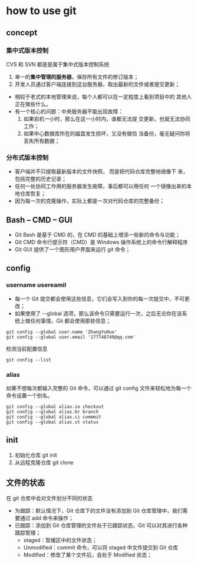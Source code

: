 # how to use git

## concept

### 集中式版本控制

CVS 和 SVN 都是是属于集中式版本控制系统

1. 单一的**集中管理的服务器**，保存所有文件的修订版本；
2. 开发人员通过客户端连接到这台服务器，取出最新的文件或者提交更新；

- 相较于老式的本地管理来说，每个人都可以在一定程度上看到项目中的
  其他人正在做些什么。
- 有一个核心的问题：中央服务器不能出现故障：
  1. 如果宕机一小时，那么在这一小时内，谁都无法提
     交更新，也就无法协同工作；
  2. 如果中心数据库所在的磁盘发生损坏，又没有做恰
     当备份，毫无疑问你将丢失所有数据；

### 分布式版本控制

- 客户端并不只提取最新版本的文件快照， 而是把代码仓库完整地镜像下
  来，包括完整的历史记录；
- 任何一处协同工作用的服务器发生故障，事后都可以用任何
  一个镜像出来的本地仓库恢复；
- 因为每一次的克隆操作，实际上都是一次对代码仓库的完整备份；

## Bash – CMD – GUI

- Git Bash 是基于 CMD 的，在 CMD 的基础上增添一些新的命令与功能；
- Git CMD 命令行提示符（CMD）是 Windows 操作系统上的命令行解释程序
- Git GUI 提供了一个图形用户界面来运行 git 命令；

## config

### username usereamil

- 每一个 Git 提交都会使用这些信息，它们会写入到你的每一次提交中，不可更改；
- 如果使用了 --global 选项，那么该命令只需要运行一次，之后无论你在该系统上做任何事情，Git 都会使用那些信息；

```git
git config --global user.name 'ZhangYuHua'
git config --global user.email '177748749@qq.com'
```

检测当前配置信息

```git
git config --list
```

### alias

如果不想每次都输入完整的 Git 命令，可以通过 git config 文件来轻松地为每一个命令设置一个别名。

```git
git config --global alias.co checkout
git config --global alias.br branch
git config --global alias.ci commmit
git config --global alias.st status
```

## init

1. 初始化仓库 git init
2. 从远程克隆仓库 git clone

## 文件的状态

在 git 仓库中会对文件划分不同的状态

- 为跟踪：默认情况下，Git 仓库下的文件没有添加到 Git 仓库管理中，我们需要通过 add 命令来操作；
- 已跟踪：添加到 Git 仓库管理的文件处于已跟踪状态，Git 可以对其进行各种跟踪管理；
  - staged：暂缓区中的文件状态；
  - Unmodified：commit 命令，可以将 staged 中文件提交到 Git 仓库
  - Modified：修改了某个文件后，会处于 Modified 状态；
